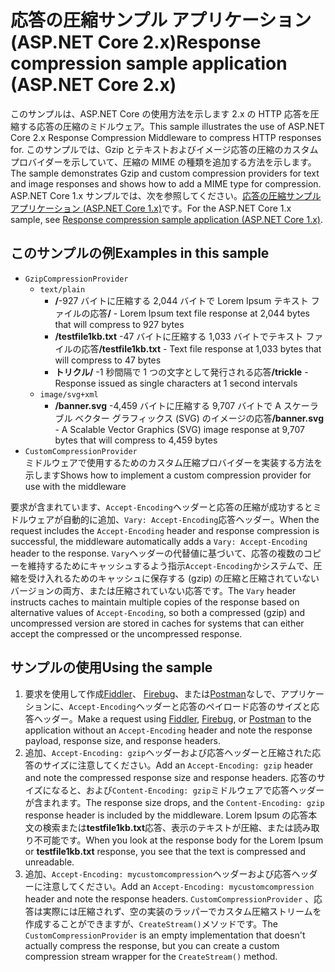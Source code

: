 # <a name="response-compression-sample-application-aspnet-core-2x"></a><span data-ttu-id="550dd-101">応答の圧縮サンプル アプリケーション (ASP.NET Core 2.x)</span><span class="sxs-lookup"><span data-stu-id="550dd-101">Response compression sample application (ASP.NET Core 2.x)</span></span>

<span data-ttu-id="550dd-102">このサンプルは、ASP.NET Core の使用方法を示します 2.x の HTTP 応答を圧縮する応答の圧縮のミドルウェア。</span><span class="sxs-lookup"><span data-stu-id="550dd-102">This sample illustrates the use of ASP.NET Core 2.x Response Compression Middleware to compress HTTP responses for.</span></span> <span data-ttu-id="550dd-103">このサンプルでは、Gzip とテキストおよびイメージ応答の圧縮のカスタム プロバイダーを示していて、圧縮の MIME の種類を追加する方法を示します。</span><span class="sxs-lookup"><span data-stu-id="550dd-103">The sample demonstrates Gzip and custom compression providers for text and image responses and shows how to add a MIME type for compression.</span></span> <span data-ttu-id="550dd-104">ASP.NET Core 1.x サンプルでは、次を参照してください。[応答の圧縮サンプル アプリケーション (ASP.NET Core 1.x)](https://github.com/aspnet/Docs/tree/master/aspnetcore/performance/response-compression/samples/1.x)です。</span><span class="sxs-lookup"><span data-stu-id="550dd-104">For the ASP.NET Core 1.x sample, see [Response compression sample application (ASP.NET Core 1.x)](https://github.com/aspnet/Docs/tree/master/aspnetcore/performance/response-compression/samples/1.x).</span></span>

## <a name="examples-in-this-sample"></a><span data-ttu-id="550dd-105">このサンプルの例</span><span class="sxs-lookup"><span data-stu-id="550dd-105">Examples in this sample</span></span>
* `GzipCompressionProvider`
  * `text/plain`
    * <span data-ttu-id="550dd-106">**/**-927 バイトに圧縮する 2,044 バイトで Lorem Ipsum テキスト ファイルの応答</span><span class="sxs-lookup"><span data-stu-id="550dd-106">**/** - Lorem Ipsum text file response at 2,044 bytes that will compress to 927 bytes</span></span>
    * <span data-ttu-id="550dd-107">**/testfile1kb.txt** -47 バイトに圧縮する 1,033 バイトでテキスト ファイルの応答</span><span class="sxs-lookup"><span data-stu-id="550dd-107">**/testfile1kb.txt** - Text file response at 1,033 bytes that will compress to 47 bytes</span></span>
    * <span data-ttu-id="550dd-108">**トリクル/** -1 秒間隔で 1 つの文字として発行される応答</span><span class="sxs-lookup"><span data-stu-id="550dd-108">**/trickle** - Response issued as single characters at 1 second intervals</span></span> 
  * `image/svg+xml`
    * <span data-ttu-id="550dd-109">**/banner.svg** -4,459 バイトに圧縮する 9,707 バイトで A スケーラブル ベクター グラフィックス (SVG) のイメージの応答</span><span class="sxs-lookup"><span data-stu-id="550dd-109">**/banner.svg** - A Scalable Vector Graphics (SVG) image response at 9,707 bytes that will compress to 4,459 bytes</span></span>
* `CustomCompressionProvider`<br><span data-ttu-id="550dd-110">ミドルウェアで使用するためのカスタム圧縮プロバイダーを実装する方法を示します</span><span class="sxs-lookup"><span data-stu-id="550dd-110">Shows how to implement a custom compression provider for use with the middleware</span></span>

<span data-ttu-id="550dd-111">要求が含まれています、`Accept-Encoding`ヘッダーと応答の圧縮が成功するとミドルウェアが自動的に追加、`Vary: Accept-Encoding`応答ヘッダー。</span><span class="sxs-lookup"><span data-stu-id="550dd-111">When the request includes the `Accept-Encoding` header and response compression is successful, the middleware automatically adds a `Vary: Accept-Encoding` header to the response.</span></span> <span data-ttu-id="550dd-112">`Vary`ヘッダーの代替値に基づいて、応答の複数のコピーを維持するためにキャッシュするよう指示`Accept-Encoding`かシステムで、圧縮を受け入れるためのキャッシュに保存する (gzip) の圧縮と圧縮されていないバージョンの両方、または圧縮されていない応答です。</span><span class="sxs-lookup"><span data-stu-id="550dd-112">The `Vary` header instructs caches to maintain multiple copies of the response based on alternative values of `Accept-Encoding`, so both a compressed (gzip) and uncompressed version are stored in caches for systems that can either accept the compressed or the uncompressed response.</span></span>

## <a name="using-the-sample"></a><span data-ttu-id="550dd-113">サンプルの使用</span><span class="sxs-lookup"><span data-stu-id="550dd-113">Using the sample</span></span>
1. <span data-ttu-id="550dd-114">要求を使用して作成[Fiddler](http://www.telerik.com/fiddler)、 [Firebug](http://getfirebug.com/)、または[Postman](https://www.getpostman.com/)なしで、アプリケーションに、`Accept-Encoding`ヘッダーと応答のペイロード応答のサイズと応答ヘッダー。</span><span class="sxs-lookup"><span data-stu-id="550dd-114">Make a request using [Fiddler](http://www.telerik.com/fiddler), [Firebug](http://getfirebug.com/), or [Postman](https://www.getpostman.com/) to the application without an `Accept-Encoding` header and note the response payload, response size, and response headers.</span></span>
2. <span data-ttu-id="550dd-115">追加、`Accept-Encoding: gzip`ヘッダーおよび応答ヘッダーと圧縮された応答のサイズに注意してください。</span><span class="sxs-lookup"><span data-stu-id="550dd-115">Add an `Accept-Encoding: gzip` header and note the compressed response size and response headers.</span></span> <span data-ttu-id="550dd-116">応答のサイズになると、および`Content-Encoding: gzip`ミドルウェアで応答ヘッダーが含まれます。</span><span class="sxs-lookup"><span data-stu-id="550dd-116">The response size drops, and the `Content-Encoding: gzip` response header is included by the middleware.</span></span> <span data-ttu-id="550dd-117">Lorem Ipsum の応答本文の検索または**testfile1kb.txt**応答、表示のテキストが圧縮、または読み取り不可能です。</span><span class="sxs-lookup"><span data-stu-id="550dd-117">When you look at the response body for the Lorem Ipsum or **testfile1kb.txt** response, you see that the text is compressed and unreadable.</span></span>
3. <span data-ttu-id="550dd-118">追加、`Accept-Encoding: mycustomcompression`ヘッダーおよび応答ヘッダーに注意してください。</span><span class="sxs-lookup"><span data-stu-id="550dd-118">Add an `Accept-Encoding: mycustomcompression` header and note the response headers.</span></span> <span data-ttu-id="550dd-119">`CustomCompressionProvider` 、応答は実際には圧縮されず、空の実装のラッパーでカスタム圧縮ストリームを作成することができますが、`CreateStream()`メソッドです。</span><span class="sxs-lookup"><span data-stu-id="550dd-119">The `CustomCompressionProvider` is an empty implementation that doesn't actually compress the response, but you can create a custom compression stream wrapper for the `CreateStream()` method.</span></span>
